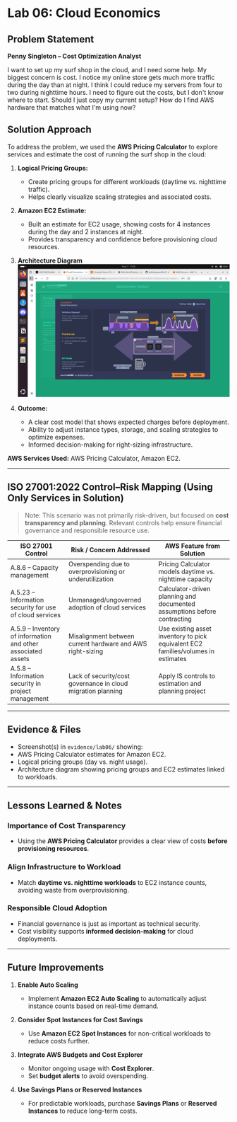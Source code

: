 # Lab 06: Cloud Economics

## Problem Statement

**Penny Singleton – Cost Optimization Analyst**  

I want to set up my surf shop in the cloud, and I need some help. My biggest concern is cost. I notice my online store gets much more traffic during the day than at night. I think I could reduce my servers from four to two during nighttime hours. I need to figure out the costs, but I don't know where to start. Should I just copy my current setup? How do I find AWS hardware that matches what I'm using now?

## Solution Approach

To address the problem, we used the **AWS Pricing Calculator** to explore services and estimate the cost of running the surf shop in the cloud:  

1. **Logical Pricing Groups:**  
   - Create pricing groups for different workloads (daytime vs. nighttime traffic).  
   - Helps clearly visualize scaling strategies and associated costs.  

2. **Amazon EC2 Estimate:**  
   - Built an estimate for EC2 usage, showing costs for 4 instances during the day and 2 instances at night.  
   - Provides transparency and confidence before provisioning cloud resources.  

3. **Architecture Diagram**  
   ![Architecture Diagram](../evidence/lab06/architecture-diagram.png)  

4. **Outcome:**  
   - A clear cost model that shows expected charges before deployment.  
   - Ability to adjust instance types, storage, and scaling strategies to optimize expenses.  
   - Informed decision-making for right-sizing infrastructure.  

**AWS Services Used:** AWS Pricing Calculator, Amazon EC2.  

---

## ISO 27001:2022 Control–Risk Mapping (Using Only Services in Solution)

> Note: This scenario was not primarily risk-driven, but focused on **cost transparency and planning**. Relevant controls help ensure financial governance and responsible resource use.  

| ISO 27001 Control | Risk / Concern Addressed | AWS Feature from Solution |
|------------------|---------------------------|---------------------------|
| A.8.6 – Capacity management | Overspending due to overprovisioning or underutilization | Pricing Calculator models daytime vs. nighttime capacity |
| A.5.23 – Information security for use of cloud services | Unmanaged/ungoverned adoption of cloud services | Calculator-driven planning and documented assumptions before contracting |
| A.5.9 – Inventory of information and other associated assets | Misalignment between current hardware and AWS right-sizing | Use existing asset inventory to pick equivalent EC2 families/volumes in estimates |
| A.5.8 – Information security in project management | Lack of security/cost governance in cloud migration planning | Apply IS controls to estimation and planning project |

---

## Evidence & Files

- Screenshot(s) in `evidence/lab06/` showing:  
- AWS Pricing Calculator estimates for Amazon EC2.  
- Logical pricing groups (day vs. night usage).  
- Architecture diagram showing pricing groups and EC2 estimates linked to workloads.  

---

## Lessons Learned & Notes

### Importance of Cost Transparency
- Using the **AWS Pricing Calculator** provides a clear view of costs **before provisioning resources**.  

### Align Infrastructure to Workload
- Match **daytime vs. nighttime workloads** to EC2 instance counts, avoiding waste from overprovisioning.  

### Responsible Cloud Adoption
- Financial governance is just as important as technical security.  
- Cost visibility supports **informed decision-making** for cloud deployments.  

---

## Future Improvements

1. **Enable Auto Scaling**  
   - Implement **Amazon EC2 Auto Scaling** to automatically adjust instance counts based on real-time demand.  

2. **Consider Spot Instances for Cost Savings**  
   - Use **Amazon EC2 Spot Instances** for non-critical workloads to reduce costs further.  

3. **Integrate AWS Budgets and Cost Explorer**  
   - Monitor ongoing usage with **Cost Explorer**.  
   - Set **budget alerts** to avoid overspending.  

4. **Use Savings Plans or Reserved Instances**  
   - For predictable workloads, purchase **Savings Plans** or **Reserved Instances** to reduce long-term costs.  
